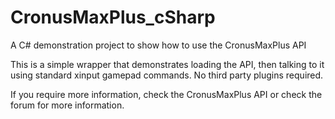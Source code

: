 # CronusMaxPlus_cSharp
A C# demonstration project to show how to use the CronusMaxPlus API

This is a simple wrapper that demonstrates loading the API, then talking to it using standard xinput gamepad commands. No third party plugins required.

If you require more information, check the CronusMaxPlus API or check the forum for more information.


